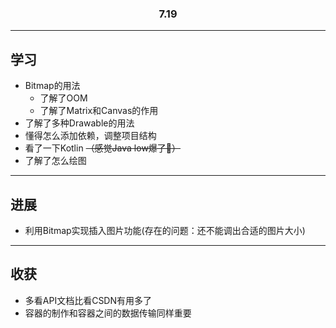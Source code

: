 <h3 align="center">7.19</h3>

---

## 学习

- Bitmap的用法
  - 了解了OOM
  - 了解了Matrix和Canvas的作用
- 了解了多种Drawable的用法
- 懂得怎么添加依赖，调整项目结构
- 看了一下Kotlin ~~（感觉Java low爆了🤡）~~
- 了解了怎么绘图

---

## 进展

- 利用Bitmap实现插入图片功能(存在的问题：还不能调出合适的图片大小)

---

## 收获

- 多看API文档比看CSDN有用多了
- 容器的制作和容器之间的数据传输同样重要